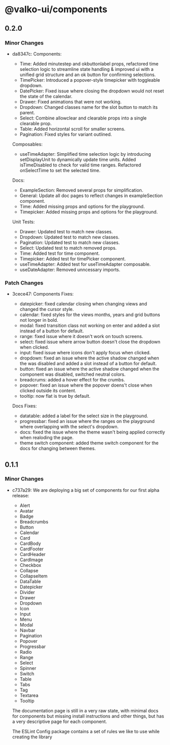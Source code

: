 # @valko-ui/components

## 0.2.0

### Minor Changes

- da8347c: Components:

  - Time: Added minutestep and okbuttonlabel props, refactored time selection logic to streamline state handling & improved ui with a unified grid structure and an ok button for confirming selections.
  - TimePicker: Introduced a popover-style timepicker with toggleable dropdown.
  - DatePicker: Fixed issue where closing the dropdown would not reset the state of the calendar.
  - Drawer: Fixed animations that were not working.
  - Dropdown: Changed classes name for the slot button to match its parent.
  - Select: Combine allowclear and clearable props into a single clearable prop.
  - Table: Added horizontal scroll for smaller screens.
  - Pagination: Fixed styles for variant outlined.

  Composables:

  - useTimeAdapter: Simplified time selection logic by introducing setDisplayUnit to dynamically update time units. Added isTimeDisabled to check for valid time ranges. Refactored onSelectTime to set the selected time.

  Docs:

  - ExampleSection: Removed several props for simplification.
  - General: Update all doc pages to reflect changes in exampleSection component.
  - Time: Added missing props and options for the playground.
  - Timepicker: Added missing props and options for the playground.

  Unit Tests:

  - Drawer: Updated test to match new classes.
  - Dropdown: Updated test to match new classes.
  - Pagination: Updated test to match new classes.
  - Select: Updated test to match removed props.
  - Time: Added test for time component.
  - Timepicker: Added test for timePicker component.
  - useTimeAdapter: Added test for useTimeAdapter composable.
  - useDateAdapter: Removed unncessary imports.

### Patch Changes

- 3cece47: Components Fixes:

  - datepicker: fixed calendar closing when changing views and changed the cursor style.
  - calendar: fixed styles for the views months, years and grid buttons not longer in bold.
  - modal: fixed transition class not working on enter and added a slot instead of a button for default.
  - range: fixed issue where it doesn't work on touch screens.
  - select: fixed issue where arrow button doesn't close the dropdown when clicked.
  - input: fixed issue where icons don't apply focus when clicked.
  - dropdown: fixed an issue where the active shadow changed when the was disabled and added a slot instead of a button for default.
  - button: fixed an issue where the active shadow changed when the component was disabled, switched neutral colors.
  - breadcrums: added a hover effect for the crumbs.
  - popover: fixed an issue where the popover doens't close when clicked outside its content.
  - tooltip: now flat is true by default.

  Docs Fixes:

  - datatable: added a label for the select size in the playground.
  - progressbar: fixed an issue where the ranges on the playground where overlapping with the select's dropdown.
  - docs: fixed the issue where the theme wasn't being applied correctly when realoding the page.
  - theme switch component: added theme switch component for the docs for changing between themes.

## 0.1.1

### Minor Changes

- c737a29: We are deploying a big set of components for our first alpha release:

  - Alert
  - Avatar
  - Badge
  - Breadcrumbs
  - Button
  - Calendar
  - Card
  - CardBody
  - CardFooter
  - CardHeader
  - CardImage
  - Checkbox
  - Collapse
  - CollapseItem
  - DataTable
  - Datepicker
  - Divider
  - Drawer
  - Dropdown
  - Icon
  - Input
  - Menu
  - Modal
  - Navbar
  - Pagination
  - Popover
  - Progressbar
  - Radio
  - Range
  - Select
  - Spinner
  - Switch
  - Table
  - Tabs
  - Tag
  - Textarea
  - Tooltip

  The documentation page is still in a very raw state, with minimal docs for components but missing install instructions and other things, but has a very descriptive page for each component.

  The ESLint Config package contains a set of rules we like to use while creating the library
